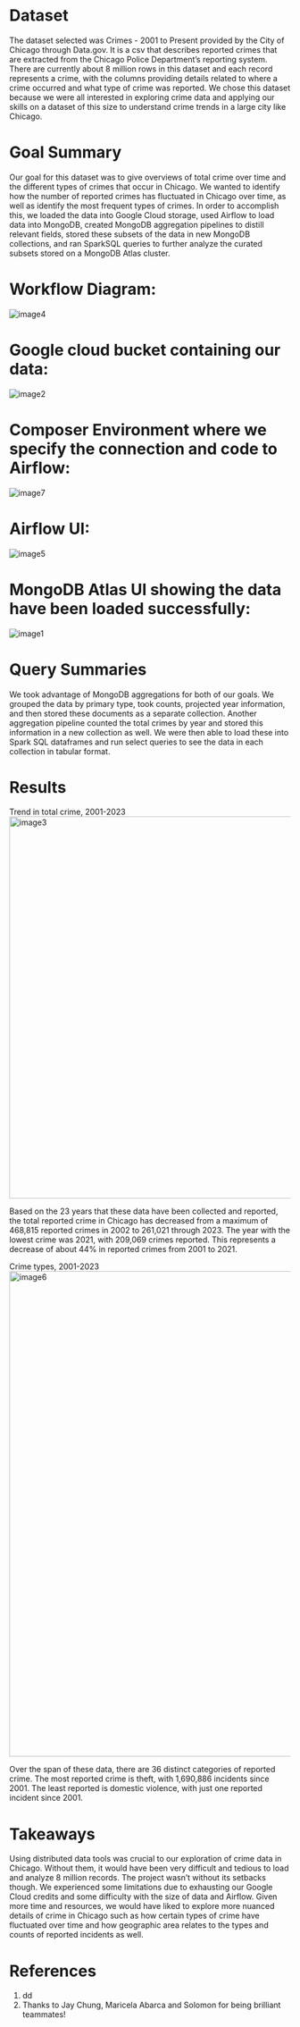 # Dataset
The dataset selected was Crimes - 2001 to Present provided by the City of Chicago through Data.gov. It is a csv that describes reported crimes that are extracted from the Chicago Police Department’s reporting system. There are currently about 8 million rows in this dataset and each record represents a crime, with the columns providing details related to where a crime occurred and what type of crime was reported. We chose this dataset because we were all interested in exploring crime data and applying our skills on a dataset of this size to understand crime trends in a large city like Chicago.

# Goal Summary
Our goal for this dataset was to give overviews of total crime over time and the different types of crimes that occur in Chicago. We wanted to identify how the number of reported crimes has fluctuated in Chicago over time, as well as identify the most frequent types of crimes. In order to accomplish this, we loaded the data into Google Cloud storage, used Airflow to load data into MongoDB, created MongoDB aggregation pipelines to distill relevant fields, stored these subsets of the data in new MongoDB collections, and ran SparkSQL queries to further analyze the curated subsets stored on a MongoDB Atlas cluster. 

# Workflow Diagram:
![image4](https://github.com/cRithvikD/DistributedDataSystems/assets/41294960/f04d5d4b-9004-4f2d-8e88-56fbb1c79317)



# Google cloud bucket containing our data:
![image2](https://github.com/cRithvikD/DistributedDataSystems/assets/41294960/1fa14084-5fa6-46f9-a79c-86bc0149f81b)


# Composer Environment where we specify the connection and code to Airflow:
![image7](https://github.com/cRithvikD/DistributedDataSystems/assets/41294960/c6275632-28ea-4a7d-abc0-b1f890e022a6)



# Airflow UI:
![image5](https://github.com/cRithvikD/DistributedDataSystems/assets/41294960/a9c574bb-0949-4c88-8eca-3e85ecdbd89e)



# MongoDB Atlas UI showing the data have been loaded successfully:
![image1](https://github.com/cRithvikD/DistributedDataSystems/assets/41294960/bd45cd39-60fa-4b81-be6e-b9fd57ee89ee)


# Query Summaries
We took advantage of MongoDB aggregations for both of our goals. We grouped the data by primary type, took counts, projected year information, and then stored these documents as a separate collection. Another aggregation pipeline counted the total crimes by year and stored this information in a new collection as well. We were then able to load these into Spark SQL dataframes and run select queries to see the data in each collection in tabular format. 

# Results
Trend in total crime, 2001-2023
<img width="684" alt="image3" src="https://github.com/cRithvikD/DistributedDataSystems/assets/41294960/7704b501-f23d-476d-a4c1-ed6ffcd60255">

Based on the 23 years that these data have been collected and reported, the total reported crime in Chicago has decreased from a maximum of 468,815 reported crimes in 2002 to 261,021 through 2023. The year with the lowest crime was 2021, with 209,069 crimes reported. This represents a decrease of about 44% in reported crimes from 2001 to 2021. 

Crime types, 2001-2023
<img width="869" alt="image6" src="https://github.com/cRithvikD/DistributedDataSystems/assets/41294960/56260194-4439-4033-917b-a284fc46a628">


Over the span of these data, there are 36 distinct categories of reported crime. The most reported crime is theft, with 1,690,886 incidents since 2001. The least reported is domestic violence, with just one reported incident since 2001. 
# Takeaways
Using distributed data tools was crucial to our exploration of crime data in Chicago. Without them, it would have been very difficult and tedious to load and analyze 8 million records. The project wasn’t without its setbacks though. We experienced some limitations due to exhausting our Google Cloud credits and some difficulty with the size of data and Airflow. Given more time and resources, we would have liked to explore more nuanced details of crime in Chicago such as how certain types of crime have fluctuated over time and how geographic area relates to the types and counts of reported incidents as well. 

# References
1. dd
2. Thanks to Jay Chung, Maricela Abarca and Solomon for being brilliant teammates!
